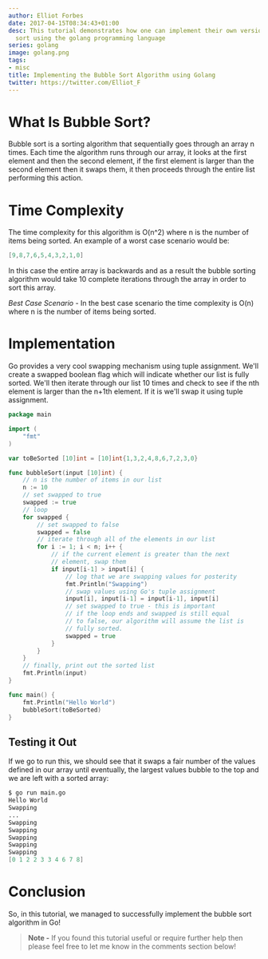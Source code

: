 ```yaml
---
author: Elliot Forbes
date: 2017-04-15T08:34:43+01:00
desc: This tutorial demonstrates how one can implement their own version of bubble
  sort using the golang programming language
series: golang
image: golang.png
tags:
- misc
title: Implementing the Bubble Sort Algorithm using Golang
twitter: https://twitter.com/Elliot_F
---
```


# What Is Bubble Sort?

Bubble sort is a sorting algorithm that sequentially goes through an array n times. Each time the algorithm runs through our array, it looks at the first element and then the second element, if the first element is larger than the second element then it swaps them, it then proceeds through the entire list performing this action.

# Time Complexity

The time complexity for this algorithm is O(n^2) where n is the number of items being sorted. An example of a worst case scenario would be:

```go
[9,8,7,6,5,4,3,2,1,0]
```

In this case the entire array is backwards and as a result the bubble sorting algorithm would take 10 complete iterations through the array in order to sort this array.

*Best Case Scenario* - In the best case scenario the time complexity is O(n) where n is the number of items being sorted.

# Implementation

Go provides a very cool swapping mechanism using tuple assignment. We'll create a swapped boolean flag which will indicate whether our list is fully sorted. We'll then iterate through our list 10 times and check to see if the nth element is larger than the n+1th element. If it is we'll swap it using tuple assignment.

```go
package main

import (
    "fmt"
)

var toBeSorted [10]int = [10]int{1,3,2,4,8,6,7,2,3,0}

func bubbleSort(input [10]int) {
    // n is the number of items in our list
    n := 10
    // set swapped to true
    swapped := true
    // loop
    for swapped {
        // set swapped to false
        swapped = false
        // iterate through all of the elements in our list
        for i := 1; i < n; i++ {
            // if the current element is greater than the next
            // element, swap them
            if input[i-1] > input[i] {
                // log that we are swapping values for posterity
                fmt.Println("Swapping")
                // swap values using Go's tuple assignment
                input[i], input[i-1] = input[i-1], input[i]
                // set swapped to true - this is important
                // if the loop ends and swapped is still equal
                // to false, our algorithm will assume the list is
                // fully sorted.
                swapped = true
            }
        }
    }
    // finally, print out the sorted list
    fmt.Println(input)
}

func main() {
    fmt.Println("Hello World")
    bubbleSort(toBeSorted)
}
```

## Testing it Out

If we go to run this, we should see that it swaps a fair number of the values defined in our array until eventually, the largest values bubble to the top and we are left with a sorted array:

```s
$ go run main.go
Hello World
Swapping
...
Swapping
Swapping
Swapping
Swapping
Swapping
[0 1 2 2 3 3 4 6 7 8]
```

# Conclusion

So, in this tutorial, we managed to successfully implement the bubble sort algorithm in Go! 

> **Note -** If you found this tutorial useful or require further help then please feel free to let me know in the comments section below!